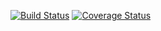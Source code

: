 [![Build Status](https://travis-ci.org/Gasol/vfs-http.svg?branch=master)](https://travis-ci.org/Gasol/vfs-http)
[![Coverage Status](https://coveralls.io/repos/github/Gasol/vfs-http/badge.svg?branch=master)](https://coveralls.io/github/Gasol/vfs-http?branch=master)
